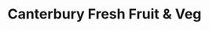 ---
title: "Canterbury Fresh Fruit & Veg"
url: /canterbury/canterbury-fresh-fruit-und-veg/
shop: Gemüse & Obst
---